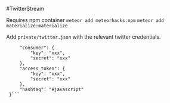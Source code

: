 #TwitterStream

Requires npm container
`meteor add meteorhacks:npm`
`meteor add materialize:materialize`

Add `private/twitter.json` with the relevant twitter credentials.
```{
     "consumer": {
         "key": "xxx",
         "secret": "xxx"
     },
     "access_token": {
         "key": "xxx",
         "secret": "xxx"
     },
     "hashtag": "#javascript"
 }```